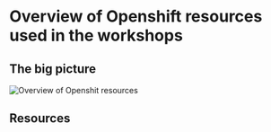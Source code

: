 # Overview of Openshift resources used in the workshops

## The big picture

![Overview of Openshit resources](http://www.plantuml.com/plantuml/proxy?cache=no&src=https://raw.githubusercontent.com/ciber-openshift-workshop/doc/master/openshift-resources.puml)

## Resources
